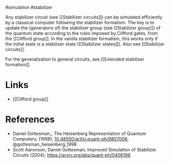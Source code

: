#simulation #stabilizer

Any stabilizer circuit (see [[Stabilizer circuits]]) can be simulated efficiently by a classical computer following the stabilizer formalism. The key is to update the (generators of) the stabilizer group (see [[Stabilizer group]]) of the quantum state according to the rules imposed by Clifford gates, from the [[Clifford group]]. In the vanilla stabilizer formalism, this works only if the initial state is a stabilizer state ([[Stabilizer states]]). Also see [[Stabilizer circuits]].

For the generalization to general circuits, see [[Extended stabilizer formalism]].
# Links
- [[Clifford group]]

# References
-  Daniel Gottesman,; The Heisenberg Representation of Quantum Computers; (1998); [10.48550/arXiv.quant-ph/9807006](https://www.doi.org/10.48550/arXiv.quant-ph/9807006);  @gottesman_heisenberg_1998
- Scott Aaronson, Daniel Gottesman; Improved Simulation of Stabilizer Circuits (2004); https://arxiv.org/abs/quant-ph/0406196